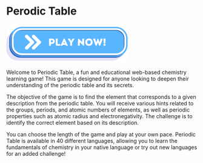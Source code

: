 # Perodic Table

<a href="https://vehave.github.io/chemical-elements/" target="_blank"><img src="PlayNowButton.png" alt="Play now!"></a>

Welcome to Periodic Table, a fun and educational web-based chemistry learning game! This game is designed for anyone looking to deepen their understanding of the periodic table and its secrets.

The objective of the game is to find the element that corresponds to a given description from the periodic table. You will receive various hints related to the groups, periods, and atomic numbers of elements, as well as periodic properties such as atomic radius and electronegativity. The challenge is to identify the correct element based on its description.

You can choose the length of the game and play at your own pace. Periodic Table is available in 40 different languages, allowing you to learn the fundamentals of chemistry in your native language or try out new languages for an added challenge!
